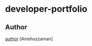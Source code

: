 # developer-portfolio
## Author
[author] [Anishuzzaman]

[author]: https://www.facebook.com/anishuzzaman/
